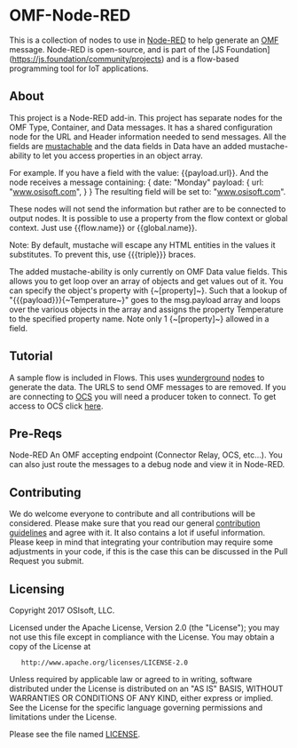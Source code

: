 # OMF-Node-RED
This is a collection of nodes to use in [Node-RED](https://nodered.org/) to help generate an [OMF](http://omf-docs.readthedocs.io/en/latest/) message.  Node-RED is open-source, and is part of the [JS Foundation] (https://js.foundation/community/projects) and is a flow-based programming tool for IoT applications.     

## About
This project is a Node-RED add-in.  This project has separate nodes for the OMF Type, Container, and Data messages.  It has a shared configuration node for the URL and Header information needed to send messages.  All the fields are [mustachable](http://mustache.github.io/mustache.5.html) and the data fields in Data have an added mustache-ability to let you access properties in an object array.    

For example.  If you have a field with the value: {{payload.url}}.  And the node receives a message containing: 
{
  date: "Monday"
  payload: {
    url: "www.osisoft.com",
  }
}
The resulting field will be set to: "www.osisoft.com".

These nodes will not send the information but rather are to be connected to output nodes.
It is possible to use a property from the flow context or global context. Just use {{flow.name}} or {{global.name}}.


Note: By default, mustache will escape any HTML entities in the values it substitutes. To prevent this, use {{{triple}}} braces.

The added mustache-ability is only currently on OMF Data value fields.  This allows you to get loop over an array of objects and get values out of it.  You can specify the object's property with {\~[property]\~}. Such that a lookup of "{{{payload}}}{\~Temperature\~}" goes to the msg.payload array and loops over the various objects in the array and assigns the property Temperature to the specified property name. Note only 1 {\~[property]\~} allowed in a field.


## Tutorial
A sample flow is included in Flows.  This uses [wunderground](https://www.wunderground.com/) [nodes](https://www.npmjs.com/package/wundergroundnode) to generate the data.  The URLS to send OMF messages to are removed.  If you are connecting to [OCS](https://cloud.osisoft.com/welcome) you will need a producer token to connect.  To get access to OCS click [here](http://pages.osisoft.com/OSIsoft-Partner-Preview.html). 


## Pre-Reqs
Node-RED
An OMF accepting endpoint (Connector Relay, OCS, etc...).  You can also just route the messages to a debug node and view it in Node-RED.


## Contributing
We do welcome everyone to contribute and all contributions will be considered. Please make sure that you read our general [contribution guidelines](https://github.com/osisoft/contributing) and agree with it.  It also contains a lot if useful information. Please keep in mind that integrating your contribution may require some adjustments in your code, if this is the case this can be discussed in the Pull Request you submit.


## Licensing

Copyright 2017 OSIsoft, LLC.

   Licensed under the Apache License, Version 2.0 (the "License");
   you may not use this file except in compliance with the License.
   You may obtain a copy of the License at

       http://www.apache.org/licenses/LICENSE-2.0

   Unless required by applicable law or agreed to in writing, software
   distributed under the License is distributed on an "AS IS" BASIS,
   WITHOUT WARRANTIES OR CONDITIONS OF ANY KIND, either express or implied.
   See the License for the specific language governing permissions and
   limitations under the License.

Please see the file named [LICENSE](LICENSE).

